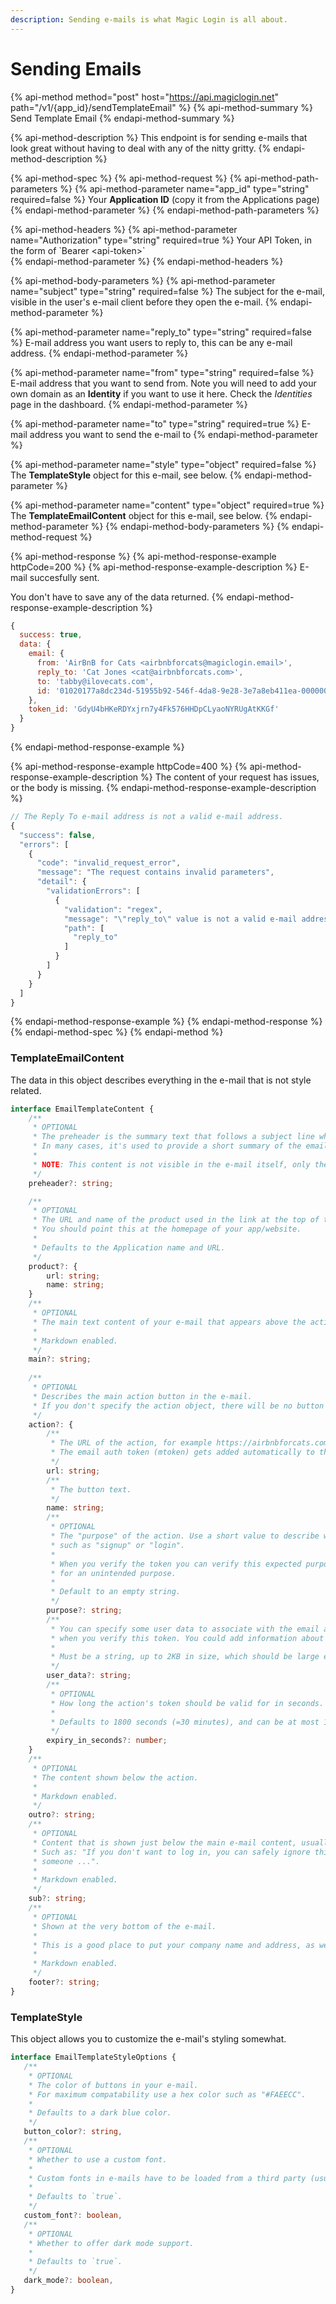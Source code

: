 ```yaml
---
description: Sending e-mails is what Magic Login is all about.
---
```


# Sending Emails

{% api-method method="post" host="https://api.magiclogin.net" path="/v1/{app\_id}/sendTemplateEmail" %}
{% api-method-summary %}
Send Template Email
{% endapi-method-summary %}

{% api-method-description %}
This endpoint is for sending e-mails that look great without having to deal with any of the nitty gritty.
{% endapi-method-description %}

{% api-method-spec %}
{% api-method-request %}
{% api-method-path-parameters %}
{% api-method-parameter name="app\_id" type="string" required=false %}
Your **Application ID** \(copy it from the Applications page\)
{% endapi-method-parameter %}
{% endapi-method-path-parameters %}

{% api-method-headers %}
{% api-method-parameter name="Authorization" type="string" required=true %}
Your API Token, in the form of \`Bearer &lt;api-token&gt;\`  
{% endapi-method-parameter %}
{% endapi-method-headers %}

{% api-method-body-parameters %}
{% api-method-parameter name="subject" type="string" required=false %}
The subject for the e-mail, visible in the user's e-mail client before they open the e-mail.
{% endapi-method-parameter %}

{% api-method-parameter name="reply\_to" type="string" required=false %}
E-mail address you want users to reply to, this can be any e-mail address.
{% endapi-method-parameter %}

{% api-method-parameter name="from" type="string" required=false %}
E-mail address that you want to send from. Note you will need to add your own domain as an **Identity** if you want to use it here. Check the _Identities_ page in the dashboard.
{% endapi-method-parameter %}

{% api-method-parameter name="to" type="string" required=true %}
E-mail address you want to send the e-mail to
{% endapi-method-parameter %}

{% api-method-parameter name="style" type="object" required=false %}
The **TemplateStyle** object for this e-mail, see below.
{% endapi-method-parameter %}

{% api-method-parameter name="content" type="object" required=true %}
The **TemplateEmailContent** object for this e-mail, see below.
{% endapi-method-parameter %}
{% endapi-method-body-parameters %}
{% endapi-method-request %}

{% api-method-response %}
{% api-method-response-example httpCode=200 %}
{% api-method-response-example-description %}
E-mail succesfully sent.  
  
You don't have to save any of the data returned.
{% endapi-method-response-example-description %}

```javascript
{
  success: true,
  data: {
    email: {
      from: 'AirBnB for Cats <airbnbforcats@magiclogin.email>',
      reply_to: 'Cat Jones <cat@airbnbforcats.com>',
      to: 'tabby@ilovecats.com',
      id: '01020177a8dc234d-51955b92-546f-4da8-9e28-3e7a8eb411ea-000000'
    },
    token_id: 'GdyU4bHKeRDYxjrn7y4Fk576HHDpCLyaoNYRUgAtKKGf'
  }
}
```
{% endapi-method-response-example %}

{% api-method-response-example httpCode=400 %}
{% api-method-response-example-description %}
The content of your request has issues, or the body is missing.
{% endapi-method-response-example-description %}

```javascript
// The Reply To e-mail address is not a valid e-mail address.
{
  "success": false,
  "errors": [
    {
      "code": "invalid_request_error",
      "message": "The request contains invalid parameters",
      "detail": {
        "validationErrors": [
          {
            "validation": "regex",
            "message": "\"reply_to\" value is not a valid e-mail address\"",
            "path": [
              "reply_to"
            ]
          }
        ]
      }
    }
  ]
}
```
{% endapi-method-response-example %}
{% endapi-method-response %}
{% endapi-method-spec %}
{% endapi-method %}

### TemplateEmailContent

The data in this object describes everything in the e-mail that is not style related.

```typescript
interface EmailTemplateContent {
    /**
     * OPTIONAL
     * The preheader is the summary text that follows a subject line when the email is viewed in an inbox.
     * In many cases, it's used to provide a short summary of the email, and is typically one sentence long.
     * 
     * NOTE: This content is not visible in the e-mail itself, only the inbox.
     */
    preheader?: string;

    /**
     * OPTIONAL
     * The URL and name of the product used in the link at the top of the e-mail.
     * You should point this at the homepage of your app/website.
     * 
     * Defaults to the Application name and URL.
     */
    product?: {
        url: string;
        name: string;
    }
    /**
     * OPTIONAL
     * The main text content of your e-mail that appears above the action button.
     * 
     * Markdown enabled.
     */
    main?: string;
    
    /**
     * OPTIONAL
     * Describes the main action button in the e-mail.
     * If you don't specify the action object, there will be no button in the e-mail.
     */
    action?: {
        /**
         * The URL of the action, for example https://airbnbforcats.com/magic/signup
         * The email auth token (mtoken) gets added automatically to this URL.
         */
        url: string;
        /**
         * The button text.
         */
        name: string;
        /**
         * OPTIONAL
         * The "purpose" of the action. Use a short value to describe what the token should be valid for,
         * such as "signup" or "login".
         * 
         * When you verify the token you can verify this expected purpose to ensure somebody isn't using a token
         * for an unintended purpose.
         * 
         * Default to an empty string.
         */
        purpose?: string;
        /**
         * You can specify some user data to associate with the email auth token that will be returned
         * when you verify this token. You could add information about the user here (e.g. their user ID).
         * 
         * Must be a string, up to 2KB in size, which should be large enough for a small JSON object.
         */
        user_data?: string;
        /**
         * OPTIONAL
         * How long the action's token should be valid for in seconds.
         * 
         * Defaults to 1800 seconds (=30 minutes), and can be at most 14 days.
         */
        expiry_in_seconds?: number;
    }
    /**
     * OPTIONAL
     * The content shown below the action.
     * 
     * Markdown enabled.
     */
    outro?: string;
    /**
     * OPTIONAL
     * Content that is shown just below the main e-mail content, usually here you would put extra help text for the user.
     * Such as: "If you don't want to log in, you can safely ignore this e-mail", or "You are receiving this e-mail because
     * someone ...".
     * 
     * Markdown enabled.
     */
    sub?: string;
    /**
     * OPTIONAL
     * Shown at the very bottom of the e-mail.
     * 
     * This is a good place to put your company name and address, as well as links to your terms of service and privacy policy.
     * 
     * Markdown enabled.
     */
    footer?: string;
}

```

### TemplateStyle

This object allows you to customize the e-mail's styling somewhat.

```typescript
interface EmailTemplateStyleOptions {
   /**
    * OPTIONAL
    * The color of buttons in your e-mail.
    * For maximum compatability use a hex color such as "#FAEECC".
    * 
    * Defaults to a dark blue color.
    */
   button_color?: string,
   /**
    * OPTIONAL
    * Whether to use a custom font.
    * 
    * Custom fonts in e-mails have to be loaded from a third party (usually Google Fonts), which means they are not great for your user's privacy.
    * 
    * Defaults to `true`.
    */
   custom_font?: boolean,
   /**
    * OPTIONAL
    * Whether to offer dark mode support.
    * 
    * Defaults to `true`.
    */
   dark_mode?: boolean,
}
```

